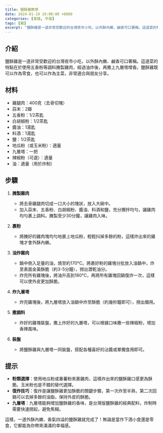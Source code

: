 ```yaml
---
title: 鹽酥雞教學
date: 2024-01-19 19:00:00 +0800
categories: [食譜, 中餐]
tags: [雞] 
excerpt: "鹽酥雞是一道非常受歡迎的台灣夜市小吃，以外酥內嫩、鹹香可口著稱。這道菜的特點在於使用五香粉等調料腌製雞肉，經過油炸後，再撒上九層塔增香"
---
```


## 介紹
鹽酥雞是一道非常受歡迎的台灣夜市小吃，以外酥內嫩、鹹香可口著稱。這道菜的特點在於使用五香粉等調料腌製雞肉，經過油炸後，再撒上九層塔增香。鹽酥雞既可以作為零食，也可以作為主菜，非常適合與朋友分享。

## 材料
- 雞腿肉：400克（去骨切塊）
- 蒜末：2瓣
- 五香粉：1/2茶匙
- 白胡椒粉：1/2茶匙
- 醬油：1湯匙
- 料酒：1湯匙
- 鹽：1/2茶匙
- 地瓜粉（或玉米粉）：適量
- 九層塔：一把
- 辣椒粉（可選）：適量
- 油：適量（用於炸制）

## 步驟

1. **腌製雞肉**
   - 將去骨雞腿肉切成一口大小的塊狀，放入大碗中。
   - 加入蒜末、五香粉、白胡椒粉、醬油、料酒和鹽，充分攪拌均勻，讓雞肉均勻裹上調料。腌製至少30分鐘，讓雞肉入味。

2. **裹粉**
   - 將腌好的雞肉塊均勻地裹上地瓜粉，輕輕抖掉多餘的粉，這樣炸出來的雞塊才會外酥內嫩。

3. **油炸雞肉**
   - 鍋中倒入足量的油，燒至約170°C。將裹好粉的雞塊分批放入油鍋中，炸至表面金黃酥脆（約3-5分鐘），撈出瀝乾油分。
   - 炸完所有雞塊後，將油升高到180°C，再將所有雞塊回鍋復炸一次，這樣可以使外皮更加酥脆。

4. **炸九層塔**
   - 炸完雞塊後，將九層塔放入油鍋中炸至酥脆（約幾秒鐘即可），撈出備用。

5. **撒調料**
   - 炸好的雞塊裝盤，撒上炸好的九層塔，可以根據口味撒一些辣椒粉，增加香辣風味。

6. **裝盤**
   - 將鹽酥雞與九層塔一同裝盤，搭配各種喜好的沾醬或單獨食用即可。

## 提示
- **粉類選擇**：使用地瓜粉或番薯粉來裹雞肉，這樣炸出來的鹽酥雞口感更為酥脆。玉米粉也是不錯的替代選擇。
- **復炸技巧**：復炸是讓鹽酥雞更加酥脆的關鍵步驟，第一次炸至半熟，第二次回鍋可以去掉多餘的油脂，保持外皮的酥脆。
- **九層塔**：九層塔能夠增加鹽酥雞的香味，是台灣版鹽酥雞的經典配料，炸制時需要快速撈起，避免焦糊。

這樣，一道外酥內嫩、香氣四溢的鹽酥雞就完成了！無論是當作下酒小食還是零食，它都能為你帶來滿滿的幸福感。

